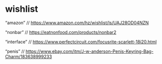 # wishlist

“amazon” // https://www.amazon.com/hz/wishlist/ls/UAJ28OD04NZN

“nonbar” // https://eatnonfood.com/products/nonbar2

“interface” // https://www.perfectcircuit.com/focusrite-scarlett-18i20.html

“penis” // https://www.ebay.com/itm/J-w-anderson-Penis-Keyring-Bag-Charm/183638999233
